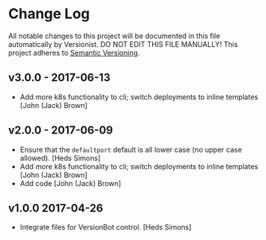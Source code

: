 # Change Log

All notable changes to this project will be documented in this file
automatically by Versionist. DO NOT EDIT THIS FILE MANUALLY!
This project adheres to [Semantic Versioning](http://semver.org/).

## v3.0.0 - 2017-06-13

* Add more k8s functionality to cli; switch deployments to inline templates [John (Jack) Brown]

## v2.0.0 - 2017-06-09

* Ensure that the `defaultport` default is all lower case (no upper case allowed). [Heds Simons]
* Add more k8s functionality to cli; switch deployments to inline templates [John (Jack) Brown]
* Add code [John (Jack) Brown]

## v1.0.0 2017-04-26

* Integrate files for VersionBot control. [Heds Simons]
